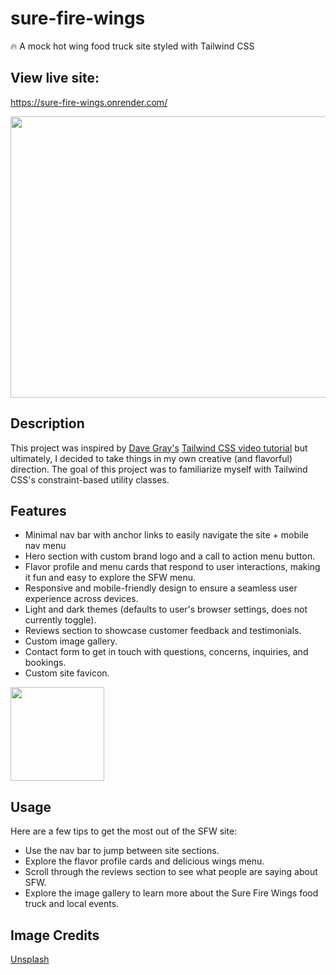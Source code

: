 # sure-fire-wings
🔥 A mock hot wing food truck site styled with Tailwind CSS
<h2>View live site:</h2>
<p><a href="https://sure-fire-wings.onrender.com/">https://sure-fire-wings.onrender.com/</a></p>
<img src="https://github.com/deverestHood/sure-fire-wings/assets/125313227/aac1ed4e-8fb5-44d2-95a3-563df0ca1ea5" width="900" height="450">

<h2 id="description">Description</h2>
<p>This project was inspired by <a href="https://github.com/gitdagray">Dave Gray's</a> <a href="https://www.youtube.com/watch?v=lCxcTsOHrjo&list=PL0Zuz27SZ-6M8znNpim8dRiICRrP5HPft&index=6">Tailwind CSS video tutorial</a> but ultimately, I decided to take things in my own creative (and flavorful) direction.
The goal of this project was to familiarize myself with Tailwind CSS's constraint-based utility classes.</p>

## Features
- Minimal nav bar with anchor links to easily navigate the site + mobile nav menu
- Hero section with custom brand logo and a call to action menu button.
- Flavor profile and menu cards that respond to user interactions, making it fun and easy to explore the SFW menu.
- Responsive and mobile-friendly design to ensure a seamless user experience across devices.
- Light and dark themes (defaults to user's browser settings, does not currently toggle).
- Reviews section to showcase customer feedback and testimonials.
- Custom image gallery.
- Contact form to get in touch with questions, concerns, inquiries, and bookings.
- Custom site favicon.
  
<img src="https://github.com/deverestHood/sure-fire-wings/assets/125313227/d42b380a-b18c-421d-9f78-b18d19cec4a1" width="150" height="150">

## Usage
Here are a few tips to get the most out of the SFW site:
- Use the nav bar to jump between site sections.
- Explore the flavor profile cards and delicious wings menu.
- Scroll through the reviews section to see what people are saying about SFW.
- Explore the image gallery to learn more about the Sure Fire Wings food truck and local events.

## Image Credits
<a href="https://unsplash.com">Unsplash</a>

